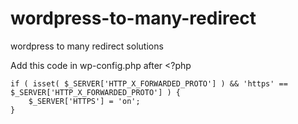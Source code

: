 # wordpress-to-many-redirect
wordpress to many redirect solutions 

Add this code in  wp-config.php after <?php

    if ( isset( $_SERVER['HTTP_X_FORWARDED_PROTO'] ) && 'https' == $_SERVER['HTTP_X_FORWARDED_PROTO'] ) {
        $_SERVER['HTTPS'] = 'on';
    }
